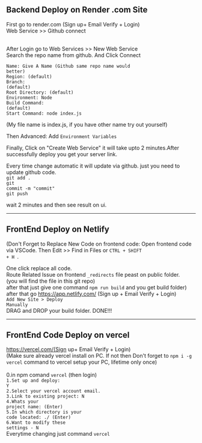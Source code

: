<h2>Backend Deploy on Render .com Site </h2>

First go to render.com (Sign up+ Email Verify + Login)<br/>
Web Service >> Github connect <br/> <br/>

After Login go to Web Services >> New Web Service <br/>
Search the repo name from github. And Click Connect<br/>

  <code>Name: Give A Name (Github same repo name would better)</code></br>
  <code>Region: (default)</code></br>
  <code>Branch: (default)</code></br>
  <code>Root Directory: (default)</code></br>
  <code>Environment: Node</code></br>
  <code>Build Command: (default)</code></br>
  <code>Start Command: node index.js</code></br>

  (My file name is index.js, if you have other name try out yourself)</br>

Then Advanced: Add <code>Environment Variables</code></br>

Finally, Click on "Create Web Service" it will take upto 2 minutes.After successfully deploy you get your server link.</br>

Every time change automatic it will update via github. just you need to update github code.</br>
<code>git add . </code></br>
<code>git commit -m "commit" </code></br>
<code>git push</code></br>

wait 2 minutes and then see result on ui.

<hr/>

<h2>FrontEnd Deploy on Netlify</h2> 

(Don't Forget to Replace New Code on frontend code: Open frontend code via VSCode. Then Edit >> Find in Files or <code>CTRL + SHIFT + H </code>.
  
  One click replace all code.</br> Route Related Issue on frontend <code>_redirects</code> file peast on public folder. </br> (you will find the file in this git repo)</br> after that just give one command <code>npm run build</code> and you get build folder)</br> after that go https://app.netlify.com/ (Sign up + Email Verify + Login)</br> <code>Add New Site > Deploy Manually</code> </br> DRAG and DROP your build folder. DONE!!! <hr/> <h2>FrontEnd Code Deploy on vercel</h2> https://vercel.com/(Sign up+ Email Verify + Login)</br> (Make sure already vercel install on PC. If not then Don't forget to <code>npm i -g vercel</code> command to vercel setup your PC, lifetime only once)</br></br> 0.in npm comand <code>vercel</code> (then login)</br> <code>1.Set up and deploy: Y</code></br> <code>2.Select your vercel account email.</code></br> <code>3.Link to existing project: N</code></br> <code>4.Whats your project name: (Enter)</code></br> <code>5.In which directory is your code located: ./ (Enter)</code></br> <code>6.Want to modify these settings - N</code></br> Everytime changing just command <code>vercel</code>




